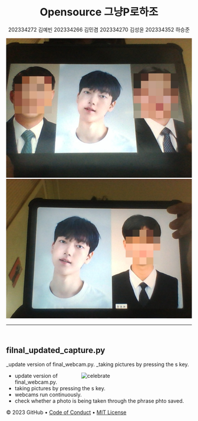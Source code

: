 <header>

# Opensource 그냥P로하조

202334272 김예빈 202334266 김민겸  202334270 김성윤 202334352 하승준

![](https://github.com/yebin0523/OpenSource/blob/main/photo/example_1.jpg)
![](https://github.com/yebin0523/OpenSource/blob/main/photo/example_2.jpg)

***
</header>


## filnal_updated_capture.py

_update version of final_webcam.py.
_taking pictures by pressing the s key.

<img src=https://octodex.github.com/images/collabocats.jpg alt=celebrate width=300 align=right>

- update version of final_webcam.py.
- taking pictures by pressing the s key.
- webcams run continuously.
- check whether a photo is being taken through the phrase phto saved.

&copy; 2023 GitHub &bull; [Code of Conduct](https://www.contributor-covenant.org/version/2/1/code_of_conduct/code_of_conduct.md) &bull; [MIT License](https://gh.io/mit)

</footer>
